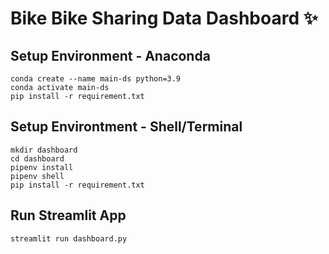 # Bike Bike Sharing Data Dashboard :sparkles:
## Setup Environment - Anaconda
```
conda create --name main-ds python=3.9
conda activate main-ds
pip install -r requirement.txt
```
## Setup Environtment - Shell/Terminal
```
mkdir dashboard
cd dashboard
pipenv install
pipenv shell
pip install -r requirement.txt
```
## Run Streamlit App
```
streamlit run dashboard.py
```